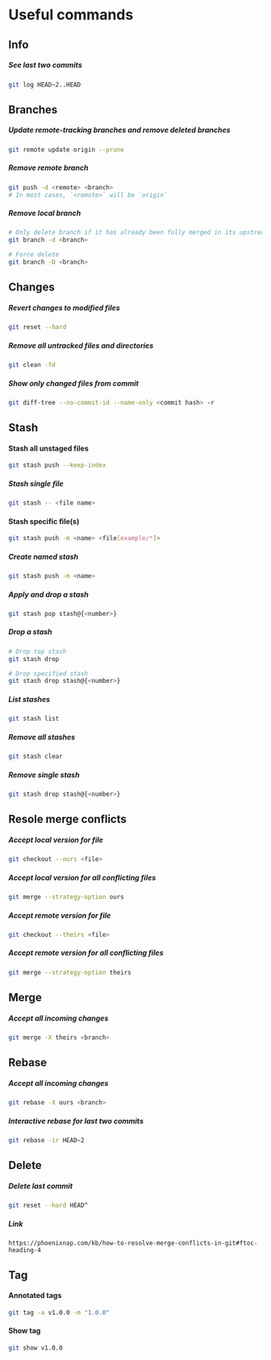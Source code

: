 # Useful commands

## Info

##### See last two commits
```sh
git log HEAD~2..HEAD
```

## Branches

##### Update remote-tracking branches and remove deleted branches
```sh
git remote update origin --prune
```

##### Remove remote branch
```sh
git push -d <remote> <branch>
# In most cases, `<remote>` will be `origin`
```

##### Remove local branch
```sh
# Only delete branch if it has already been fully merged in its upstream branch
git branch -d <branch>

# Force delete
git branch -D <branch>
```

## Changes

##### Revert changes to modified files
```sh
git reset --hard
```

##### Remove all untracked files and directories
```sh
git clean -fd
```

##### Show only changed files from commit
```sh
git diff-tree --no-commit-id --name-only <commit hash> -r
```

## Stash

#### Stash all unstaged files
```sh
git stash push --keep-index
```

##### Stash single file
```sh
git stash -- <file name>
```

#### Stash specific file(s)
```sh
git stash push -m <name> <file[example/*]>
```

##### Create named stash
```sh
git stash push -m <name>
```

##### Apply and drop a stash
```sh
git stash pop stash@{<number>}
```

##### Drop a stash
```sh
# Drop top stash
git stash drop

# Drop specified stash
git stash drop stash@{<number>}
```

##### List stashes
```sh
git stash list
```

##### Remove all stashes
```sh
git stash clear
```

##### Remove single stash
```sh
git stash drop stash@{<number>}
```

## Resole merge conflicts

##### Accept local version for file
```sh
git checkout --ours <file>
```

##### Accept local version for all conflicting files
```sh
git merge --strategy-option ours
```

##### Accept remote version for file
```sh
git checkout --theirs <file>
```

##### Accept remote version for all conflicting files
```sh
git merge --strategy-option theirs
```

## Merge

##### Accept all incoming changes
```sh
git merge -X theirs <branch>
```

## Rebase

##### Accept all incoming changes
```sh
git rebase -X ours <branch>
```

##### Interactive rebase for last two commits
```sh
git rebase -ir HEAD~2
```

## Delete

##### Delete last commit
```sh
git reset --hard HEAD^
```

##### Link
`https://phoenixnap.com/kb/how-to-resolve-merge-conflicts-in-git#ftoc-heading-4`

## Tag

#### Annotated tags
```sh
git tag -a v1.0.0 -m "1.0.0"
```

#### Show tag
```sh
git show v1.0.0
```
